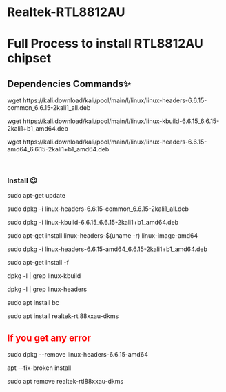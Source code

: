 # Realtek-RTL8812AU
<h1>Full Process to install RTL8812AU chipset</h1>

<h2>Dependencies Commands✨</h2>
<p>wget https://kali.download/kali/pool/main/l/linux/linux-headers-6.6.15-common_6.6.15-2kali1_all.deb<p>
<p>wget https://kali.download/kali/pool/main/l/linux/linux-kbuild-6.6.15_6.6.15-2kali1+b1_amd64.deb</p>
<p>wget https://kali.download/kali/pool/main/l/linux/linux-headers-6.6.15-amd64_6.6.15-2kali1+b1_amd64.deb</p>
<br>

<h3>Install 😉</h3>
<p>sudo apt-get update</p>
<p>sudo dpkg -i linux-headers-6.6.15-common_6.6.15-2kali1_all.deb</p>
<p>sudo dpkg -i linux-kbuild-6.6.15_6.6.15-2kali1+b1_amd64.deb</p>
<p>sudo apt-get install linux-headers-$(uname -r) linux-image-amd64</p>
<p>sudo dpkg -i linux-headers-6.6.15-amd64_6.6.15-2kali1+b1_amd64.deb</p>
<p>sudo apt-get install -f</p>
<p>dpkg -l | grep linux-kbuild</p>
<p>dpkg -l | grep linux-headers</p>
<p>sudo apt install bc</p>
<p>sudo apt install realtek-rtl88xxau-dkms </p>

<h2 style="color: red;">If you get any error</h2>
<p>sudo dpkg --remove linux-headers-6.6.15-amd64 </p>
<p>apt --fix-broken install</p>
<p>sudo apt remove realtek-rtl88xxau-dkms</p>
